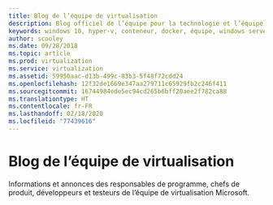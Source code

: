 ```yaml
---
title: Blog de l’équipe de virtualisation
description: Blog officiel de l’équipe pour la technologie et l’équipe de virtualisation Microsoft.
keywords: windows 10, hyper-v, conteneur, docker, équipe, windows server, azure, virtualisation, blog
author: scooley
ms.date: 09/28/2018
ms.topic: article
ms.prod: virtualization
ms.service: virtualization
ms.assetid: 59950aac-d13b-499c-83b3-5f48f72cdd24
ms.openlocfilehash: 12f32de1669e347aa279711c65929fb2c246f411
ms.sourcegitcommit: 16744984ede5ec94cd265b6bff20aee2f782ca88
ms.translationtype: HT
ms.contentlocale: fr-FR
ms.lasthandoff: 02/18/2020
ms.locfileid: "77439616"
---
```

# <a name="virtualization-team-blog"></a>Blog de l’équipe de virtualisation

Informations et annonces des responsables de programme, chefs de produit, développeurs et testeurs de l’équipe de virtualisation Microsoft.
